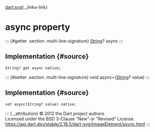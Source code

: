 [dart:svg](../../dart-svg/dart-svg-library){._links-link}

async property
==============

::: {#getter .section .multi-line-signature}
[String](../../dart-core/string-class)? async
:::

Implementation {#source}
--------------

``` {.language-dart data-language="dart"}
String? get async native;
```

::: {#setter .section .multi-line-signature}
void async=([String](../../dart-core/string-class)? value)
:::

Implementation {#source}
--------------

``` {.language-dart data-language="dart"}
set async(String? value) native;
```

::: {._attribution}
© 2012 the Dart project authors\
Licensed under the BSD 3-Clause \"New\" or \"Revised\" License.\
<https://api.dart.dev/stable/2.18.5/dart-svg/ImageElement/async.html>
:::
